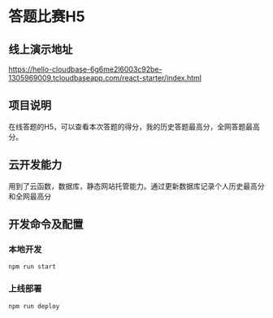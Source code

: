 # 答题比赛H5

## 线上演示地址
https://hello-cloudbase-6g6me2l6003c92be-1305969009.tcloudbaseapp.com/react-starter/index.html


## 项目说明
在线答题的H5，可以查看本次答题的得分，我的历史答题最高分，全网答题最高分。

## 云开发能力
用到了云函数，数据库，静态网站托管能力。通过更新数据库记录个人历史最高分和全网最高分



## 开发命令及配置

### 本地开发

```
npm run start
```

### 上线部署

```
npm run deploy
```

